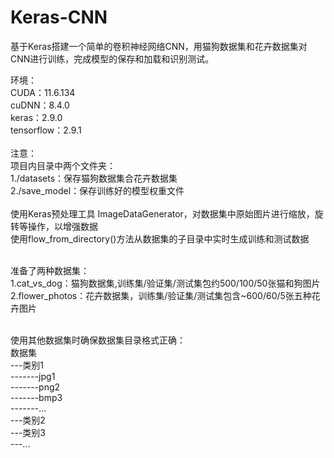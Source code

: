 # Keras-CNN
基于Keras搭建一个简单的卷积神经网络CNN，用猫狗数据集和花卉数据集对CNN进行训练，完成模型的保存和加载和识别测试。<br />

环境：<br />
CUDA：11.6.134<br />
cuDNN：8.4.0<br />
keras：2.9.0<br />
tensorflow：2.9.1<br /><br />
注意：<br />
项目内目录中两个文件夹：<br />
1./datasets：保存猫狗数据集合花卉数据集<br />
2./save_model：保存训练好的模型权重文件<br /><br />
使用Keras预处理工具 ImageDataGenerator，对数据集中原始图片进行缩放，旋转等操作，以增强数据<br />
使用flow_from_directory()方法从数据集的子目录中实时生成训练和测试数据<br /><br />

准备了两种数据集：<br />
1.cat_vs_dog：猫狗数据集,训练集/验证集/测试集包约500/100/50张猫和狗图片<br />
2.flower_photos：花卉数据集，训练集/验证集/测试集包含~600/60/5张五种花卉图片<br /><br />

使用其他数据集时确保数据集目录格式正确：<br />
数据集<br />
---类别1<br />
-------jpg1<br />
-------png2<br />
-------bmp3<br />
-------...<br />
---类别2<br />
---类别3<br />
---...
